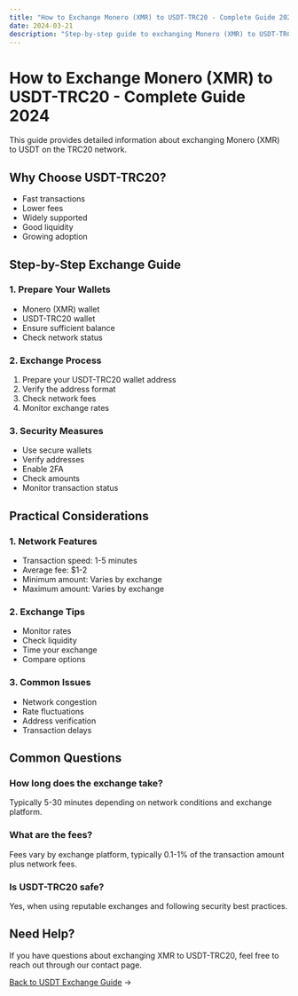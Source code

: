 ```yaml
---
title: "How to Exchange Monero (XMR) to USDT-TRC20 - Complete Guide 2024"
date: 2024-03-21
description: "Step-by-step guide to exchanging Monero (XMR) to USDT-TRC20. Learn about the TRC20 network, exchange process, and security measures."
---
```


# How to Exchange Monero (XMR) to USDT-TRC20 - Complete Guide 2024

This guide provides detailed information about exchanging Monero (XMR) to USDT on the TRC20 network.

## Why Choose USDT-TRC20?

-   Fast transactions
-   Lower fees
-   Widely supported
-   Good liquidity
-   Growing adoption

## Step-by-Step Exchange Guide

### 1. Prepare Your Wallets

-   Monero (XMR) wallet
-   USDT-TRC20 wallet
-   Ensure sufficient balance
-   Check network status

### 2. Exchange Process

1. Prepare your USDT-TRC20 wallet address
2. Verify the address format
3. Check network fees
4. Monitor exchange rates

### 3. Security Measures

-   Use secure wallets
-   Verify addresses
-   Enable 2FA
-   Check amounts
-   Monitor transaction status

## Practical Considerations

### 1. Network Features

-   Transaction speed: 1-5 minutes
-   Average fee: $1-2
-   Minimum amount: Varies by exchange
-   Maximum amount: Varies by exchange

### 2. Exchange Tips

-   Monitor rates
-   Check liquidity
-   Time your exchange
-   Compare options

### 3. Common Issues

-   Network congestion
-   Rate fluctuations
-   Address verification
-   Transaction delays

## Common Questions

### How long does the exchange take?

Typically 5-30 minutes depending on network conditions and exchange platform.

### What are the fees?

Fees vary by exchange platform, typically 0.1-1% of the transaction amount plus network fees.

### Is USDT-TRC20 safe?

Yes, when using reputable exchanges and following security best practices.

## Need Help?

If you have questions about exchanging XMR to USDT-TRC20, feel free to reach out through our contact page.

[Back to USDT Exchange Guide](/exchanges/xmr-to-usdt/) →
